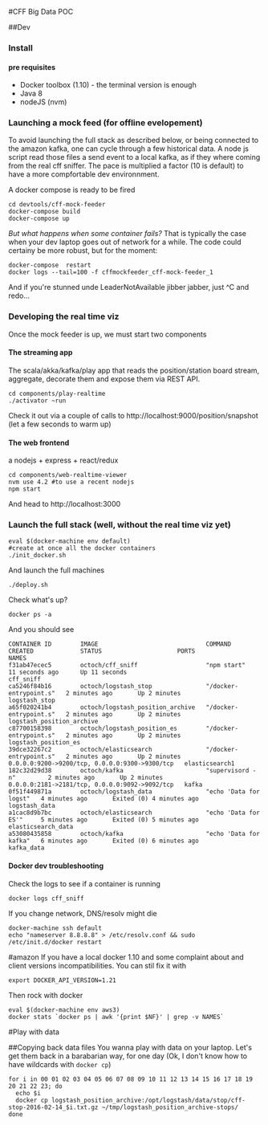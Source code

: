 #CFF Big Data POC

##Dev

### Install

#### pre requisites

 * Docker toolbox (1.10) - the terminal version is enough
 * Java 8
 * nodeJS (nvm)
 
 
### Launching a  mock feed (for offline evelopement)

To avoid launching the full stack as described below, or being connected to the amazon kafka, one can cycle through a few historical data. A node js script read those files a send event to a local kafka, as if they where coming from the real cff sniffer. The pace is multiplied a factor (10 is default) to have a more compfortable dev environnment.

A docker compose is ready to be fired

    cd devtools/cff-mock-feeder
	docker-compose build
	docker-compose up

*But what happens when some container fails?*
That is typically the case when your dev laptop goes out of network for a while. The code could certainy be more robust, but for the moment:

    docker-compose  restart
	docker logs --tail=100 -f cffmockfeeder_cff-mock-feeder_1
	
And if you're stunned unde LeaderNotAvailable jibber jabber, just ^C and redo...


### Developing the real time viz

Once the mock feeder is up, we must start two components

#### The streaming app
The scala/akka/kafka/play app that reads the position/station board stream, aggregate, decorate them and expose them via REST API.

    cd components/play-realtime
	./activator ~run
	

Check it out via a couple of calls to http://localhost:9000/position/snapshot (let a few seconds to warm up)


#### The web frontend

a nodejs + express + react/redux

    cd components/web-realtime-viewer
	nvm use 4.2 #to use a recent nodejs
	npm start
	
And head to http://localhost:3000

 
### Launch the full stack (well, without the real time viz yet)

    eval $(docker-machine env default)
	#create at once all the docker containers
	./init_docker.sh 
	
And launch the full machines
   
    ./deploy.sh
	
Check what's up?

    docker ps -a
	
And you should see

	CONTAINER ID        IMAGE                              COMMAND                  CREATED             STATUS                     PORTS                                            NAMES
	f31ab47ecec5        octoch/cff_sniff                   "npm start"              11 seconds ago      Up 11 seconds                                                               cff_sniff
	ca5246f84b16        octoch/logstash_stop               "/docker-entrypoint.s"   2 minutes ago       Up 2 minutes                                                                logstash_stop
	a65f020241b4        octoch/logstash_position_archive   "/docker-entrypoint.s"   2 minutes ago       Up 2 minutes                                                                logstash_position_archive
	c87700158398        octoch/logstash_position_es        "/docker-entrypoint.s"   2 minutes ago       Up 2 minutes                                                                logstash_position_es
	39dce32267c2        octoch/elasticsearch               "/docker-entrypoint.s"   2 minutes ago       Up 2 minutes               0.0.0.0:9200->9200/tcp, 0.0.0.0:9300->9300/tcp   elasticsearch1
	182c32d29d38        octoch/kafka                       "supervisord -n"         2 minutes ago       Up 2 minutes               0.0.0.0:2181->2181/tcp, 0.0.0.0:9092->9092/tcp   kafka
	0f51f449871a        octoch/logstash_data               "echo 'Data for logst"   4 minutes ago       Exited (0) 4 minutes ago                                                    logstash_data
	a1cac8d9b7bc        octoch/elasticsearch               "echo 'Data for ES'"     5 minutes ago       Exited (0) 5 minutes ago                                                    elasticsearch_data
	a53080435858        octoch/kafka                       "echo 'Data for kafka"   6 minutes ago       Exited (0) 6 minutes ago                                                    kafka_data
	

#### Docker dev troubleshooting

Check the logs to see if a container is running

    docker logs cff_sniff

If you change network, DNS/resolv might die

	docker-machine ssh default
	echo "nameserver 8.8.8.8" > /etc/resolv.conf && sudo /etc/init.d/docker restart

#amazon
If you have a local docker 1.10 and some complaint about and client versions incompatibilities. You can stil fix it with 

    export DOCKER_API_VERSION=1.21

Then rock with docker

    eval $(docker-machine env aws3)
    docker stats `docker ps | awk '{print $NF}' | grep -v NAMES`
	

#Play with data

##Copying back data files
You wanna play with data on your laptop. Let's get them back in a barabarian way, for one day (Ok, I don't know how to have wildcards with `docker cp`)

    for i in 00 01 02 03 04 05 06 07 08 09 10 11 12 13 14 15 16 17 18 19 20 21 22 23; do
	  echo $i
	  docker cp logstash_position_archive:/opt/logstash/data/stop/cff-stop-2016-02-14_$i.txt.gz ~/tmp/logstash_position_archive-stops/
	done


